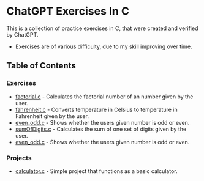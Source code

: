 # ChatGPT Exercises In C

This is a collection of practice exercises in C, that were created and verified by ChatGPT.

- Exercises are of various difficulty, due to my skill improving over time.

## Table of Contents

### Exercises
- [factorial.c](./factorial.c) - Calculates the factorial number of an number given by the user.
- [fahrenheit.c](./fahrenheit.c) - Converts temperature in Celsius to temperature in Fahrenheit given by the user.
- [even_odd.c](./even_odd.c) - Shows whether the users given number is odd or even.
- [sumOfDigits.c](./sumOFDigits.c) - Calculates the sum of one set of digits given by the user.
- [even_odd.c](./even_odd.c) - Shows whether the users given number is odd or even.

### Projects
- [calculator.c](./calculator.c) - Simple project that functions as a basic calculator.